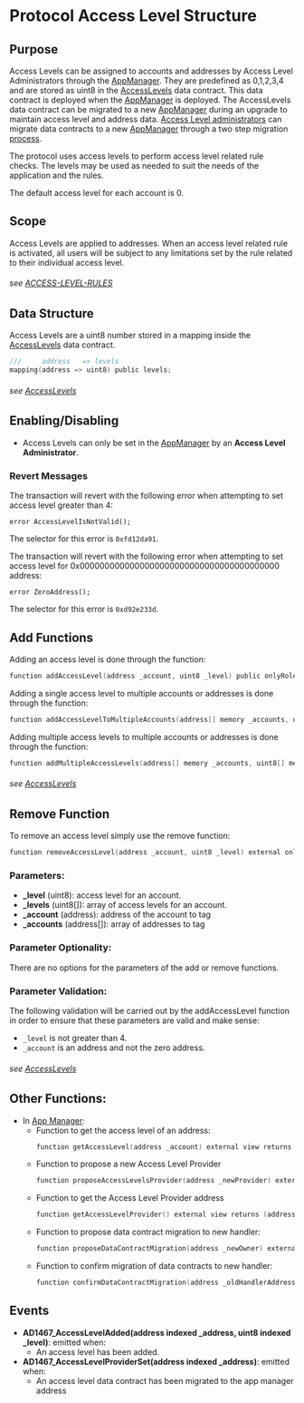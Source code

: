 # Protocol Access Level Structure 

## Purpose

Access Levels can be assigned to accounts and addresses by Access Level Administrators through the [AppManager](../../../src/client/application/AppManager.sol). They are predefined as 0,1,2,3,4 and are stored as uint8 in the [AccessLevels](../../../src/client/application/data/AccessLevels.sol) data contract. This data contract is deployed when the [AppManager](../../../src/client/application/AppManager.sol) is deployed. The AccessLevels data contract can be migrated to a new [AppManager](../../../src/client/application/AppManager.sol) during an upgrade to maintain access level and address data. [Access Level administrators](../permissions/ADMIN-CONFIG.md) can migrate data contracts to a new [AppManager](../../../src/client/application/AppManager.sol) through a two step migration [process](./EXTERNAL-ACCESS-LEVEL-PROVIDER.md).

The protocol uses access levels to perform access level related rule checks. The levels may be used as needed to suit the needs of the application and the rules. 

The default access level for each account is 0. 

## Scope 

Access Levels are applied to addresses. When an access level related rule is activated, all users will be subject to any limitations set by the rule related to their individual access level. 

###### *see [ACCESS-LEVEL-RULES](./ACCESS-LEVEL-RULES.md)* 


## Data Structure
Access Levels are a uint8 number stored in a mapping inside the [AccessLevels](../../../src/client/application/data/AccessLevels.sol) data contract. 
 
```c
///     address   => levels 
mapping(address => uint8) public levels;
```

###### *see [AccessLevels](../../../src/client/application/data/AccessLevels.sol)*

## Enabling/Disabling
- Access Levels can only be set in the [AppManager](../../../src/client/application/AppManager.sol) by an **Access Level Administrator**.

### Revert Messages

The transaction will revert with the following error when attempting to set access level greater than 4: 

```
error AccessLevelIsNotValid();
```
The selector for this error is `0xfd12da91`.


The transaction will revert with the following error when attempting to set access level for 0x0000000000000000000000000000000000000000 address: 

```
error ZeroAddress();
```
The selector for this error is `0xd92e233d`.


## Add Functions

Adding an access level is done through the function:

```c
function addAccessLevel(address _account, uint8 _level) public onlyRole(ACCESS_LEVEL_ADMIN_ROLE);
```

Adding a single access level to multiple accounts or addresses is done through the function:

```c
function addAccessLevelToMultipleAccounts(address[] memory _accounts, uint8 _level) external onlyRole(ACCESS_LEVEL_ADMIN_ROLE);
```

Adding multiple access levels to multiple accounts or addresses is done through the function:

```c
function addMultipleAccessLevels(address[] memory _accounts, uint8[] memory _level) external onlyRole(ACCESS_LEVEL_ADMIN_ROLE);
```

###### *see [AccessLevels](../../../src/client/application/data/AccessLevels.sol)*

## Remove Function

To remove an access level simply use the remove function:

```c
function removeAccessLevel(address _account, uint8 _level) external onlyRole(ACCESS_LEVEL_ADMIN_ROLE);
```

### Parameters:

- **_level** (uint8): access level for an account.
- **_levels** (uint8[]): array of access levels for an account.
- **_account** (address): address of the account to tag
- **_accounts** (address[]): array of addresses to tag


### Parameter Optionality:

There are no options for the parameters of the add or remove functions.

### Parameter Validation:

The following validation will be carried out by the addAccessLevel function in order to ensure that these parameters are valid and make sense:

- `_level` is not greater than 4.
- `_account` is an address and not the zero address.

###### *see [AccessLevels](../../../src/client/application/data/AccessLevels.sol)*

## Other Functions:

- In [App Manager](../../../src/client/application/AppManager.sol):
    -  Function to get the access level of an address:
        ```c
        function getAccessLevel(address _account) external view returns (uint8);
        ```    
    - Function to propose a new Access Level Provider
        ```c
        function proposeAccessLevelsProvider(address _newProvider) external onlyRole(APP_ADMIN_ROLE);
        ```
    - Function to get the Access Level Provider address
        ```c
        function getAccessLevelProvider() external view returns (address);
        ```
    - Function to propose data contract migration to new handler:
        ```c
        function proposeDataContractMigration(address _newOwner) external  onlyRole(APP_ADMIN_ROLE);
        ```
    - Function to confirm migration of data contracts to new handler:
        ```c
        function confirmDataContractMigration(address _oldHandlerAddress) external  onlyRole(APP_ADMIN_ROLE);
        ``` 

## Events
- **AD1467_AccessLevelAdded(address indexed _address, uint8 indexed _level)**: emitted when: 
    - An access level has been added. 
- **AD1467_AccessLevelProviderSet(address indexed _address)**: emitted when:
    - An access level data contract has been migrated to the app manager address